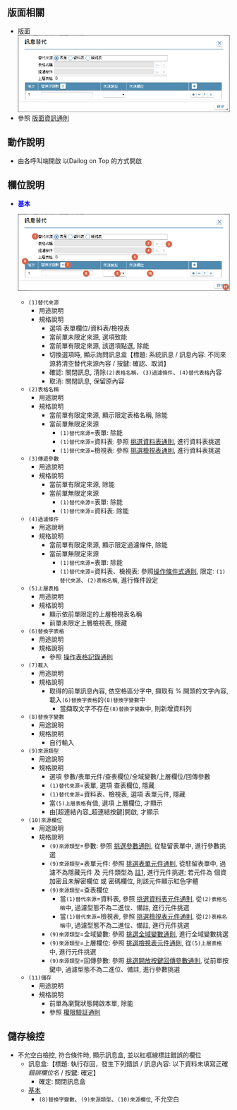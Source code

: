 ## <div id="layout">版面相關</div>
* 版面</br>
    ![pic][image_replace]
* 參照 [版面資訊通則][link_ruleother1]
		
## <div id="form-action">動作說明</div>
* 由各呼叫端開啟 以Dailog on Top 的方式開啟			    

## <div id="object-desc">欄位說明</div>
* <p id="fieldbreak1" style="color:blue;font-weight:bold">基本</p>

    ![pic][image_fieldbreak1]
    * `(1)替代來源`
        * 用途說明
        * 規格說明
            * 選項 表單欄位/資料表/檢視表
            * 當前單未限定來源, 選項致能
            * 當前單有限定來源, 該選項點選, 除能
            * 切換選項時, 顯示詢問訊息盒【標題: 系統訊息 / 訊息內容: 不同來源將清空替代來源內容 / 按鍵: 確認、取消】
            * 確認: 關閉訊息, 清除`(2)表格名稱`、`(3)過濾條件`、`(4)替代表格`內容
            * 取消: 關閉訊息, 保留原內容
    * `(2)表格名稱`
        * 用途說明
        * 規格說明
            * 當前單有限定來源, 顯示限定表格名稱, 除能
            * 當前單無限定來源
                * `(1)替代來源`=表單: 除能
                * `(1)替代來源`=資料表: 參照 [挑選資料表通則][link_ruledialog3], 進行資料表挑選
                * `(1)替代來源`=檢視表: 參照 [挑選檢視表通則][link_ruledialog4], 進行資料表挑選
    * `(3)傳遞參數`
        * 用途說明
        * 規格說明
            * 當前單有限定來源, 除能
            * 當前單無限定來源
                * `(1)替代來源`=表單: 除能
                * `(1)替代來源`=資料表: 除能
    * `(4)過濾條件`
        * 用途說明
        * 規格說明
            * 當前單有限定來源, 顯示限定過濾條件, 除能
            * 當前單無限定來源
                * `(1)替代來源`=表單: 除能
                * `(1)替代來源`=資料表、檢視表: 參照[操作條件式通則][link_ruledialog1], 限定: `(1)替代來源`、`(2)表格名稱`, 進行條件設定
    * `(5)上層表格`
        * 用途說明
        * 規格說明    
            * 顯示依前單限定的上層檢視表名稱
            * 前單未限定上層檢視表, 隱藏
    * `(6)替換字表格`
        * 用途說明
        * 規格說明
            * 參照 [操作表格記錄通則][link_rulebutton1]
    * `(7)載入`
        * 用途說明
        * 規格說明
            * 取得的前單訊息內容, 依空格區分字中, 擷取有 % 開頭的文字內容, 載入`(6)替換字表格`的`(8)替換字變數`中
                * 當擷取文字不存在`(8)替換字變數`中, 則新增資料列
    * `(8)替換字變數`
        * 用途說明
        * 規格說明
            * 自行輸入
    * `(9)來源類型`
        * 用途說明
        * 規格說明
            * 選項 參數/表單元件/查表欄位/全域變數/上層欄位/回傳參數
            * `(1)替代來源`=表單, 選項 查表欄位, 隱藏
            * `(1)替代來源`=資料表、檢視表, 選項 表單元件, 隱藏
            * 當`(5)上層表格`有值, 選項 上層欄位, 才顯示
            * 由[超連結內容_超連結按鍵]開啟, 才顯示
    * `(10)來源欄位`
        * 用途說明
        * 規格說明
            * `(9)來源類型`=參數: 參照 [挑選參數通則][link_ruledialog9], 從駐留表單中, 進行參數挑選
            * `(9)來源類型`=表單元件: 參照 [挑選表單元件通則][link_ruledialog7], 從駐留表單中, 過濾不為隱藏元件 及 元件類型為 [註1][link_tag1], 進行元件挑選; 若元件為 個資加密且未解密欄位 或 密碼欄位, 則該元件顯示紅色字體
            * `(9)來源類型`=查表欄位
                * 當`(1)替代來源`=資料表, 
                參照 [挑選資料表元件通則][link_ruledialog5], 從`(2)表格名稱`中, 過濾型態不為二進位、備註, 進行元件挑選
                * 當`(1)替代來源`=檢視表, 
                參照 [挑選檢視表元件通則][link_ruledialog8], 從`(2)表格名稱`中, 過濾型態不為二進位、備註, 進行元件挑選
            * `(9)來源類型`=全域變數: 參照 [挑選全域變數通則][link_ruledialog10], 進行全域變數挑選
            * `(9)來源類型`=上層欄位: 參照 [挑選檢視表元件通則][link_ruledialog8], 從`(5)上層表格`中, 進行元件挑選
            * `(9)來源類型`=回傳參數: 參照 [挑選開放按鍵回傳參數通則][link_ruledialog16], 從前單按鍵中, 過濾型態不為二進位、備註, 進行參數挑選
    * `(11)儲存`
        * 用途說明
        * 規格說明
            * 前單為瀏覽狀態開啟本單, 除能
            * 參照 [權限驗証通則][link_ruleother6]

## <div id="save-action">儲存檢控</div>
* 不允空白檢控, 符合條件時, 顯示訊息盒, 並以紅框線標註錯誤的欄位
    * 訊息盒:【標題: 執行存回，發生下列錯誤 / 訊息內容: 以下資料未填寫正確 *錯誤欄位名* / 按鍵: 確定】
        * 確定: 關閉訊息盒
    * [基本][link_fieldbreak1]
        * `(8)替換字變數`、`(9)來源類型`、`(10)來源欄位`, 不允空白

<!-- 圖片 -->
[image_replace]:attachment/Replace.png
[image_fieldbreak1]:attachment/fieldbreak1.png

<!-- 超連結 -->
[link_fieldbreak1]:#fieldbreak1 "基本"
[link_tag1]:#tag1 "註1"
[link_ruleother1]:../RulesOther/README#ruleother1 "共用通則_其它/版面資訊通則"
[link_rulebutton1]:../RulesButton/README#rulebutton3 "共用通則_操作按鍵/操作表格記錄通則"
[link_ruleother6]:../RulesOther/README#ruleother6 "共用通則_其它/權限驗証通則"
[link_ruledialog3]:../RulesDialog/README#ruledialog3 "共用通則_開單操作/挑選資料表通則"
[link_ruledialog4]:../RulesDialog/README#ruledialog4 "共用通則_開單操作/挑選檢視表通則"
[link_ruledialog1]:../RulesDialog/README#ruledialog1 "共用通則_開單操作/操作條件式通則"
[link_ruledialog9]:../RulesDialog/README#ruledialog9 "共用通則_開單操作/挑選參數通則"
[link_ruledialog7]:../RulesDialog/README#ruledialog7 "共用通則_開單操作/挑選表單元件通則"
[link_ruledialog10]:../RulesDialog/README#ruledialog10 "共用通則_開單操作/挑選全域變數通則"
[link_ruledialog5]:../RulesDialog/README#ruledialog5 "共用通則_開單操作/挑選資料表元件通則"
[link_ruledialog8]:../RulesDialog/README#ruledialog8 "共用通則_開單操作/挑選檢視表元件通則"
[link_ruledialog16]:../RulesDialog/README#ruledialog16 "共用通則_開單操作/挑選開放按鍵回傳參數通則"
